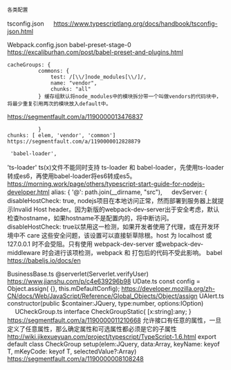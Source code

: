 	各类配置
tsconfig.json	　	https://www.typescriptlang.org/docs/handbook/tsconfig-json.html

Webpack.config.json	babel-preset-stage-0	https://excaliburhan.com/post/babel-preset-and-plugins.html

	cacheGroups: {
              commons: {
                  test: /[\\/]node_modules[\\/]/,
                  name: "vendor",
                  chunks: "all"
              }	缓存组默认将node_modules中的模块拆分带一个叫做vendors的代码块中，将最少重复引用两次的模块放入default中。
https://segmentfault.com/a/1190000013476837

	          }	
	chunks: [ elem, 'vendor', 'common']	https://segmentfault.com/a/1190000012828879

	 'babel-loader',
'ts-loader'	ts(x)文件不能同时支持 ts-loader 和 babel-loader，先使用ts-loader转成es6，再使用babel-loader将es6转成es5。
		https://morning.work/page/others/typescript-start-guide-for-nodejs-developer.html
	alias: { '@': path.join(__dirname, "src"),	　
	devServer: { disableHostCheck: true,	nodejs项目在本地访问正常，然而部署到服务器上就提示Invalid Host header。因为新版的webpack-dev-server出于安全考虑，默认检查hostname，如果hostname不是配置内的，将中断访问。disableHostCheck: true以禁用这一检测，如果开发者使用了代理，或在开发环境中不 care 这些安全问题，该设置可以直接斩草除根。host 为 localhost 或 127.0.0.1 时不会受阻。只有使用 webpack-dev-server 或webpack-dev-middleware 时会进行该项检测，webpack 和 打包后的代码不受此影响。
	babel	https://babeljs.io/docs/en

BusinessBase.ts	@serverlet(Serverlet.verifyUser)	https://www.jianshu.com/p/c4e639296b98
UDate.ts	const config =  Object.assign( {}, this.mDefaultConfig);	https://developer.mozilla.org/zh-CN/docs/Web/JavaScript/Reference/Global_Objects/Object/assign
UAlert.ts	constructor(public $container:JQuery, type:number, options:IOption)	　
UCheckGroup.ts	interface CheckGroupStatic{
  [x:string]:any;
}	https://segmentfault.com/a/1190000011210668
		允许接口有任意的属性，一旦定义了任意属性，那么确定属性和可选属性都必须是它的子属性
		http://wiki.jikexueyuan.com/project/typescript/TypeScript-1.6.html
	export default class CheckGroup
setup(elem:JQuery, data:Array, keyName: keyof T, mKeyCode: keyof T, selectedValue?:Array)	https://segmentfault.com/a/1190000008108248
		

